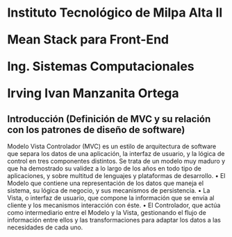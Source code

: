 <h1>Instituto Tecnológico de Milpa Alta ll
  
  
Mean Stack para Front-End

Ing. Sistemas Computacionales

Irving Ivan Manzanita Ortega</h1>

<h2>Introducción (Definición de MVC y su relación con los patrones de diseño de software)</h2>

Modelo Vista Controlador (MVC) es un estilo de arquitectura de software que separa los datos de una aplicación, la interfaz de usuario, y la lógica de control en tres componentes distintos.
Se trata de un modelo muy maduro y que ha demostrado su validez a lo largo de los años en todo tipo de aplicaciones, y sobre multitud de lenguajes y plataformas de desarrollo.
•	El Modelo que contiene una representación de los datos que maneja el sistema, su lógica de negocio, y sus mecanismos de persistencia.
•	La Vista, o interfaz de usuario, que compone la información que se envía al cliente y los mecanismos interacción con éste.
•	El Controlador, que actúa como intermediario entre el Modelo y la Vista, gestionando el flujo de información entre ellos y las transformaciones para adaptar los datos a las necesidades de cada uno.





